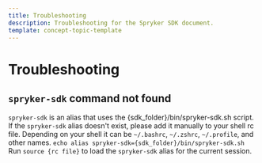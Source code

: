 ```yaml
---
title: Troubleshooting
description: Troubleshooting for the Spryker SDK document.
template: concept-topic-template
---
```

# Troubleshooting

## `spryker-sdk` command not found
`spryker-sdk` is an alias that uses the {sdk_folder}/bin/spryker-sdk.sh script.
If the `spryker-sdk` alias doesn't exist, please add it manually to your shell rc file. Depending on your shell it can be `~/.bashrc`, `~/.zshrc`, `~/.profile`, and other names.
`echo alias spryker-sdk={sdk_folder}/bin/spryker-sdk.sh`
Run `source {rc file}` to load the `spryker-sdk` alias for the current session.

